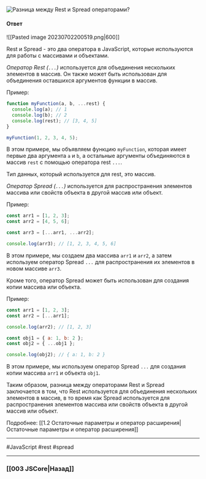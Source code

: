 ![Разница между Rest и Spread операторами?](https://youtu.be/w-vUj0gHGgg?t=183)

#### Ответ  

![[Pasted image 20230702200519.png|600]]

Rest и Spread - это два оператора в JavaScript, которые используются для работы с массивами и объектами.

*Оператор Rest (`...`)* используется для объединения нескольких элементов в массив. Он также может быть использован для объединения оставшихся аргументов функции в массив.

Пример:
```javascript
function myFunction(a, b, ...rest) {
  console.log(a); // 1
  console.log(b); // 2
  console.log(rest); // [3, 4, 5]
}

myFunction(1, 2, 3, 4, 5);
```

В этом примере, мы объявляем функцию `myFunction`, которая имеет первые два аргумента `a` и `b`, а остальные аргументы объединяются в массив `rest` с помощью оператора rest `...`.

Тип данных, который используется для rest, это массив.

*Оператор Spread (`...`)* используется для распространения элементов массива или свойств объекта в другой массив или объект.

Пример:
```javascript
const arr1 = [1, 2, 3];
const arr2 = [4, 5, 6];

const arr3 = [...arr1, ...arr2];

console.log(arr3); // [1, 2, 3, 4, 5, 6]
```

В этом примере, мы создаем два массива `arr1` и `arr2`, а затем используем оператор Spread `...` для распространения их элементов в новом массиве `arr3`.

Кроме того, оператор Spread может быть использован для создания копии массива или объекта.

Пример:
```javascript
const arr1 = [1, 2, 3];
const arr2 = [...arr1];

console.log(arr2); // [1, 2, 3]

const obj1 = { a: 1, b: 2 };
const obj2 = { ...obj1 };

console.log(obj2); // { a: 1, b: 2 }
```

В этом примере, мы используем оператор Spread `...` для создания копии массива `arr1` и объекта `obj1`.

Таким образом, разница между операторами Rest и Spread заключается в том, что Rest используется для объединения нескольких элементов в массив, в то время как Spread используется для распространения элементов массива или свойств объекта в другой массив или объект.

Подробнее: [[1.2 Остаточные параметры и оператор расширения|Остаточные параметры и оператор расширения]]

___
 #JavaScript #rest #spread 

___

### [[003 JSCore|Назад]]